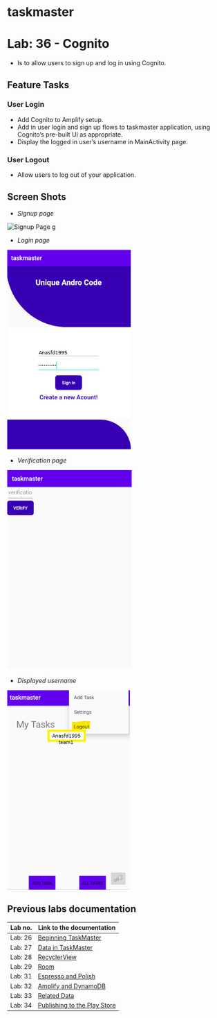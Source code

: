 # taskmaster

# Lab: 36 - Cognito
- Is to allow users to sign up and log in using Cognito.

## Feature Tasks

### User Login
- Add Cognito to Amplify setup.
- Add in user login and sign up flows to taskmaster application, using Cognito’s pre-built UI as appropriate. 
- Display the logged in user’s username in MainActivity page.

### User Logout
- Allow users to log out of your application.


## Screen Shots

- *Signup page*
  
![Signup Page](screenshots/lab36/signup_page.pn)
  g
- *Login page*
  
![Login Page](screenshots/lab36/login_page.png)

  
- *Verification page*
  
![Verification page](screenshots/lab36/verification_page.png)


- *Displayed username*
  
![Displayed username](screenshots/lab36/displayed_username.png)


## Previous labs documentation

| Lab no.       | Link to the documentation  |         
| ------------|-----------------------------|
|Lab: 26|[Beginning TaskMaster](labs/LAB26.md)|
|Lab: 27|[Data in TaskMaster](labs/LAB27.md)|
|Lab: 28|[RecyclerView](labs/LAB28.md)|
|Lab: 29|[Room](labs/LAB29.md)|
|Lab: 31|[Espresso and Polish](labs/LAB31.md)|
|Lab: 32|[Amplify and DynamoDB](labs/LAB32.md)|
|Lab: 33|[Related Data](labs/LAB33.md)|
|Lab: 34|[Publishing to the Play Store](labs/LAB34.md)|




